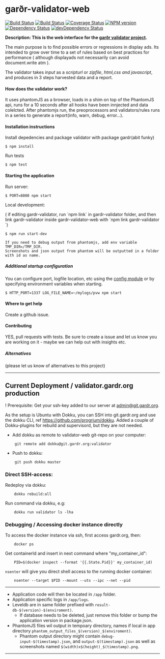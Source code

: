 garðr-validator-web
=============

[![Build Status](https://travis-ci.org/gardr/validator-web.png)](https://travis-ci.org/gardr/validator-web)
[![Build Status](https://drone.io/github.com/gardr/validator-web/status.png)](https://drone.io/github.com/gardr/validator-web/latest)
[![Coverage Status](https://coveralls.io/repos/gardr/validator-web/badge.png)](https://coveralls.io/r/gardr/validator-web)
[![NPM version](https://badge.fury.io/js/gardr-validator-web.png)](http://badge.fury.io/js/gardr-validator-web)
[![Dependency Status](https://david-dm.org/gardr/validator-web.png)](https://david-dm.org/gardr/validator-web)
[![devDependency Status](https://david-dm.org/gardr/validator-web/dev-status.png)](https://david-dm.org/gardr/validator-web#info=devDependencies)

**Description: This is the web interface for the [garðr validator project](http://gardr.github.io/).**

The main purpose is to find possible errors or regressions in display ads. Its intended to grow over time to a set of rules based on best practices for performance ( although displayads not necessarily can avoid document.write atm ).

The validator takes _input_ as a _scripturl_ or _zipfile_, _html,css and javascript_, and produces in 3 steps harvested data and a report.

#### How does the validator work?

It uses phantomJS as a browser, loads in a shim on top of the PhantomJS api, runs for a 10 seconds after all hooks have been innjected and data colelcted.
After phantomjs run, the preoprocessors and validators/rules runs in a series to generate a report(info, warn, debug, error...).

#### Installation instructions

Install depedencies and package validator with package gardr(abit funky)

    $ npm install

Run tests

    $ npm test

#### Starting the application

Run server:

    $ PORT=8000 npm start

Local development:

( if editing gardr-validator, run ´npm link´ in gardr-validator folder, and then link gardr-validator inside gardr-validator-web with ´npm link gardr-validator´)

    $ npm run start-dev

    If you need to debug output from phantomjs, add env variable TMP_DIR=/TMP_DIR.
    Screenshots and json output from phantom will be outputted in a folder with id as name.


##### Additional startup configuration

You can configure port, logfile location, etc using the [config module](lib/config.js) or by specifying environment variables when starting.

	$ HTTP_PORT=1337 LOG_FILE_NAME=~/mylogs/pvw npm start

#### Where to get help

Create a github issue.


#### Contributing

YES, pull requests with tests. Be sure to create a issue and let us know you are working on it - maybe we can help out with insights etc.

##### Alternatives

(please let us know of alternatives to this project)

------------------------------------------------------------------------------

## Current Deployment / validator.gardr.org production

! Prerequisite: Get your ssh-key added to our server at admin@git.gardr.org.

As the setup is Ubuntu with Dokku, you can SSH into git.gardr.org and use the dokku CLI, ref https://github.com/progrium/dokku. Added a couple of Dokku-plugins for rebuild and supervisord, but they are not needed.


 * Add dokku as remote to validator-web git-repo on your computer:

        git remote add dokku@git.gardr.org:validator


 * Push to dokku:

        git push dokku master


### Direct SSH-access:

Redeploy via dokku:

        dokku rebuild:all


Run command via dokku, e.g:

        dokku run validator ls -lha


### Debugging / Accessing docker instance directly

To access the docker instance via ssh, first access gardr.org, then:

        docker ps

Get containerId and insert in next command where "my_container_id":

        PID=$(docker inspect --format '{{.State.Pid}}' my_container_id)

`nsenter` will give you direct shell access to the running docker container:

        nsenter --target $PID --mount --uts --ipc --net --pid

------------------------------------------------------------------------------

* Application code will then be located in `/app` folder.
* Application specific logs in `/app/logs`.
* Leveldb are in same folder prefixed with `result-db-$(version)-$(enviroment)`.
    * If database needs to be deleted, just remove this folder or bump the application version in package.json.
* PhantomJS files wil output in tempoary directory, names if local in app directory `phantom_output_files_$(version)_$(enviroment)`.
    * Phantom output directory might contain `debug-input-$(timestamp).json`, and `output-$(timestamp).json` as well as screenshots named `$(width)x$(height)_$(timestamp).png`.

------------------------------------------------------------------------------

